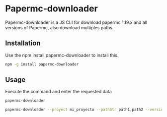 # Papermc-downloader

Papermc-downloader is a JS CLI for download papermc 1.19.x and all versions of Papermc, also download multiples paths.

## Installation

Use the npm install papermc-downloader to install this.

```bash
npm -g install papermc-downloader
```

## Usage

Execute the command and enter the requested data

```bash
papermc-downloader
```

```bash
papermc-downloader --proyect mi_proyecto --pathStr path1,path2 --version 1.0.0 --relesa release1 --name mi_archivo.jar
```



